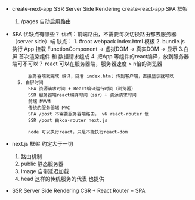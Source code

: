 - create-next-app SSR Server Side Rendering
    create-react-app SPA
    框架
    1. /pages 自动启用路由
- SPA 优缺点有哪些？
    优点：前端路由，不需要每次切换路由都去服务器（server side）端
    缺点：
        1. #root
            webpack index.html 模板
        2. bundle.js 执行
            App 挂载
            FunctionComponent -> 虚拟DOM -> 真实DOM -> 显示
        3.白屏
            首次渲染组件 和 数据请求组成
        4. 把App 等组件的react编译，放到服务器端可不可以？
            react 可以在服务器端，服务器速度 > n倍的浏览器

            服务器端就完成 编译，随着 index.html 传到客户端，直接显示就可以
        5. 白屏时间
            SPA 资源请求时间 + React编译运行时间（浏览器）
            SSR 服务器端react编译时间（ssr）+ 资源请求时间
            前端 MVVM
            传统的服务器端 MVC
            SPA /post 不需要服务器端路由， v6 react-router 慢
            SSR /post 由koa-router next.js

            node 可以执行react，只是不能执行react-dom
- next.js 框架 约定大于一切
    1. 路由机制
    2. public 静态服务器
    3. Image 自带延迟加载
    4. head 这样的传统服务的代表 也提供
- SSR Server Side Rendering
    CSR + React Router = SPA
    